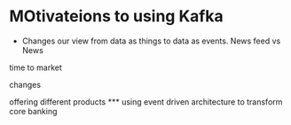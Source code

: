 # MOtivateions to using Kafka
* Changes our view from data as things to data as events. 
News feed vs News

time to market

changes

offering different products
*** using event driven architecture to transform core banking 


